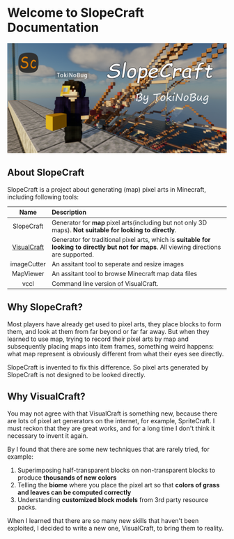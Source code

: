 # Welcome to SlopeCraft Documentation

![SlopeCraft](_static/image/SlopeCraft.png)

## About SlopeCraft

SlopeCraft is a project about generating (map) pixel arts in Minecraft, including following tools:

|                   Name                    | Description                                                                                                                                   |
| :---------------------------------------: | :-------------------------------------------------------------------------------------------------------------------------------------------- |
|                SlopeCraft                 | Generator for **map** pixel arts(including but not only 3D maps). **Not suitable for looking to directly**.                                   |
| [VisualCraft](VisualCraft-tutorial.en.md) | Generator for traditional pixel arts, which is **suitable for looking to directly but not for maps**.   All viewing directions are supported. |
|                imageCutter                | An assitant tool to seperate and resize images                                                                                                |
|                 MapViewer                 | An assitant tool to browse Minecraft map data files                                                                                           |
|                   vccl                    | Command line version of  VisualCraft.                                                                                                         |

## Why SlopeCraft?

Most players have already get used to pixel arts, they place blocks to form them, and look at them from far beyond or far far away. But when they learned to use map, trying to record their pixel arts by map and subsequently placing maps into item frames, something weird happens: what map represent is obviously different from what their eyes see directly. 

SlopeCraft is invented to fix this difference. So pixel arts generated by SlopeCraft is not designed to be looked directly.

## Why VisualCraft?

You may not agree with that VisualCraft is something new, because there are lots of pixel art generators on the internet, for example, SpriteCraft. I must reckon that they are great works, and for a long time I don't think it necessary to invent it again. 

By I found that there are some new techniques that are rarely tried, for example:

1. Superimposing half-transparent blocks on non-transparent blocks to produce **thousands of new colors**
2. Telling the **biome** where you place the pixel art so that **colors of grass and leaves can be computed correctly**
3. Understanding **customized block models** from 3rd party resource packs.

When I learned that there are so many new skills that haven't been exploited, I decided to write a new one, VisualCraft, to bring them to reality.
